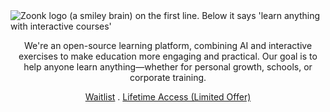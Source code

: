 <picture>
  <source media="(prefers-color-scheme: dark)" srcset="https://github.com/user-attachments/assets/518a7213-5b8e-445f-b57c-7411a337fb58">
  <source media="(prefers-color-scheme: light)" srcset="https://github.com/user-attachments/assets/b43f9125-3efd-498d-8402-2fbc91ba8144">
  <img alt="Zoonk logo (a smiley brain) on the first line. Below it says 'learn anything with interactive courses'" src="https://github.com/user-attachments/assets/b43f9125-3efd-498d-8402-2fbc91ba8144">
</picture>

<p align="center">
  We're an open-source learning platform, combining AI and interactive exercises to make education more engaging and practical. Our goal is to help anyone learn anything—whether for personal growth, schools, or corporate training.
</p>

<p align="center">
  <a href="https://forms.gle/ZrYYBA2sjKfQR3Es8">Waitlist</a>
  .
  <a href="https://github.com/sponsors/ceolinwill?frequency=one-time">Lifetime Access (Limited Offer)</a>
</p>
